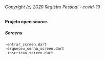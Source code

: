 ###### Copyright (c) 2020 Registro Pessoal - covid-19

#### Projeto open source.

##### Screens

```
-entrar_screen.dart
-esqueceu_senha_screen.dart
-inscricao_screen.dart


```

